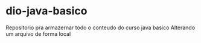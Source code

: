 # dio-java-basico
Repositorio pra armazernar todo o conteudo do curso java basico
Alterando um arquivo de forma local 